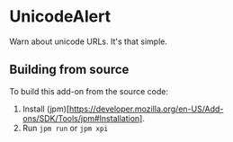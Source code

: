 # UnicodeAlert
Warn about unicode URLs. It's that simple.

## Building from source
To build this add-on from the source code:

1. Install (jpm)[https://developer.mozilla.org/en-US/Add-ons/SDK/Tools/jpm#Installation].
2. Run `jpm run` or `jpm xpi`
